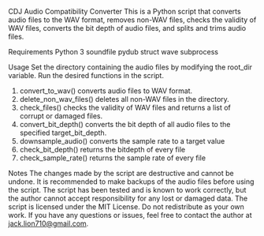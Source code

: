 CDJ Audio Compatibility Converter
This is a Python script that converts audio files to the WAV format, removes non-WAV files, checks the validity of WAV files, converts the bit depth of audio files, and splits and trims audio files.

Requirements
Python 3
soundfile
pydub
struct
wave
subprocess

Usage
Set the directory containing the audio files by modifying the root_dir variable.
Run the desired functions in the script.

1) convert_to_wav() converts audio files to WAV format.
2) delete_non_wav_files() deletes all non-WAV files in the directory.
3) check_files() checks the validity of WAV files and returns a list of corrupt or damaged files.
4) convert_bit_depth() converts the bit depth of all audio files to the specified target_bit_depth.
5) downsample_audio() converts the sample rate to a target value
6) check_bit_depth() returns the bitdepth of every file
7) check_sample_rate() returns the sample rate of every file

Notes
The changes made by the script are destructive and cannot be undone. It is recommended to make backups of the audio files before using the script.
The script has been tested and is known to work correctly, but the author cannot accept responsibility for any lost or damaged data.
The script is licensed under the MIT License. Do not redistribute as your own work.
If you have any questions or issues, feel free to contact the author at jack.lion710@gmail.com.
